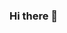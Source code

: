 ### Hi there 👋

<!--
**sue-lim/sue-lim** is a ✨ _special_ ✨ repository because its `README.md` (this file) appears on your GitHub profile.

- 🌱 Part of @SheCodesAu 2022 / 2023 Cohort along with 20+ other women, taking the dive into the world of Coding & Tech

- 🔭 I’m currently learning many different languages including CSS, HTML, Python, Django, DRF, Restful APIs  ...



- 📫 How to reach me: sue.plim@gmail.com
- 😄 Pronouns: she/her :ok_woman:

-->
